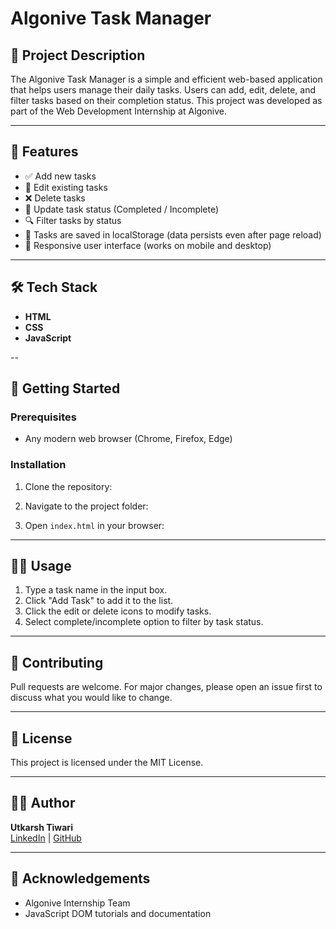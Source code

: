 # Algonive Task Manager

## 📌 Project Description
The Algonive Task Manager is a simple and efficient web-based application that helps users manage their daily tasks. Users can add, edit, delete, and filter tasks based on their completion status. This project was developed as part of the Web Development Internship at Algonive.

---

## 🔧 Features
- ✅ Add new tasks
- 📝 Edit existing tasks
- ❌ Delete tasks
- 🔄 Update task status (Completed / Incomplete)
- 🔍 Filter tasks by status
- 💾 Tasks are saved in localStorage (data persists even after page reload)
- 📱 Responsive user interface (works on mobile and desktop)

---

## 🛠 Tech Stack
- **HTML**
- **CSS**
- **JavaScript**

--

## 🚀 Getting Started

### Prerequisites
- Any modern web browser (Chrome, Firefox, Edge)

### Installation
1. Clone the repository:

2. Navigate to the project folder:

3. Open `index.html` in your browser:

---

## 🧑‍💻 Usage
1. Type a task name in the input box.
2. Click "Add Task" to add it to the list.
3. Click the edit or delete icons to modify tasks.
4. Select complete/incomplete option to filter by task status.

---

## 🤝 Contributing
Pull requests are welcome. For major changes, please open an issue first to discuss what you would like to change.

---

## 📜 License
This project is licensed under the MIT License.

---

## 👨‍💻 Author
**Utkarsh Tiwari**  
[LinkedIn](https://www.linkedin.com/in/utkarsh-tiwari-65702a341) | [GitHub](https://github.com/fychl)

---

## 🙏 Acknowledgements
- Algonive Internship Team
- JavaScript DOM tutorials and documentation
